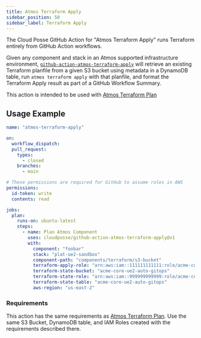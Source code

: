 ```yaml
---
title: Atmos Terraform Apply
sidebar_position: 50
sidebar_label: Terraform Apply
---
```


The Cloud Posse GitHub Action for "Atmos Terraform Apply" runs Terraform entirely from GitHub Action workflows.

Given any component and stack in an Atmos supported infrastructure environment, [`github-action-atmos-terraform-apply`](https://github.com/cloudposse/github-action-atmos-terraform-apply) will retrieve an existing Terraform planfile from a given S3 bucket using metadata in a DynamoDB table, run `atmos terraform apply` with that planfile, and format the Terraform Apply result as part of a GitHub Workflow Summary.

This action is intended to be used with [Atmos Terraform Plan](/integrations/github-actions/atmos-terraform-plan)

## Usage Example

```yaml
name: "atmos-terraform-apply"

on:
  workflow_dispatch:
  pull_request:
    types:
      - closed
    branches:
      - main

# These permissions are required for GitHub to assume roles in AWS
permissions:
  id-token: write
  contents: read

jobs:
  plan:
    runs-on: ubuntu-latest
    steps:
      - name: Plan Atmos Component
        uses: cloudposse/github-action-atmos-terraform-apply@v1
        with:
          component: "foobar"
          stack: "plat-ue2-sandbox"
          component-path: "components/terraform/s3-bucket"
          terraform-apply-role: "arn:aws:iam::111111111111:role/acme-core-gbl-identity-gitops"
          terraform-state-bucket: "acme-core-ue2-auto-gitops"
          terraform-state-role: "arn:aws:iam::999999999999:role/acme-core-ue2-auto-gitops-gha"
          terraform-state-table: "acme-core-ue2-auto-gitops"
          aws-region: "us-east-2"

```

### Requirements

This action has the same requirements as [Atmos Terraform Plan](/integrations/github-actions/atmos-terraform-plan). Use the same S3 Bucket, DynamoDB table, and IAM Roles created with the requirements described there.

